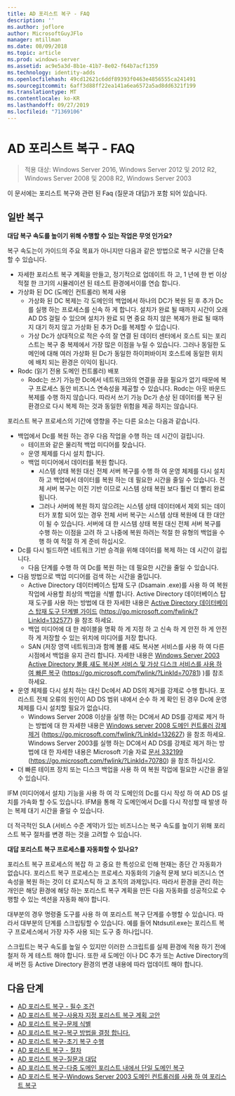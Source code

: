 ```yaml
---
title: AD 포리스트 복구 - FAQ
description: ''
ms.author: joflore
author: MicrosoftGuyJFlo
manager: mtillman
ms.date: 08/09/2018
ms.topic: article
ms.prod: windows-server
ms.assetid: ac9e5a3d-8b1e-41b7-8e02-f64b7acf1359
ms.technology: identity-adds
ms.openlocfilehash: 49cd12621c6ddf89393f0463e4856555ca241491
ms.sourcegitcommit: 6aff3d88ff22ea141a6ea6572a5ad8dd6321f199
ms.translationtype: MT
ms.contentlocale: ko-KR
ms.lasthandoff: 09/27/2019
ms.locfileid: "71369106"
---
```

# <a name="ad-forest-recovery---faq"></a>AD 포리스트 복구 - FAQ

>적용 대상: Windows Server 2016, Windows Server 2012 및 2012 R2, Windows Server 2008 및 2008 R2, Windows Server 2003

이 문서에는 포리스트 복구와 관련 된 Faq (질문과 대답)가 포함 되어 있습니다.  

## <a name="general-recovery"></a>일반 복구

**대답 복구 속도를 높이기 위해 수행할 수 있는 작업은 무엇 인가요?**

복구 속도는이 가이드의 주요 목표가 아니지만 다음과 같은 방법으로 복구 시간을 단축할 수 있습니다.  
  
- 자세한 포리스트 복구 계획을 만들고, 정기적으로 업데이트 하 고, 1 년에 한 번 이상 적절 한 크기의 시뮬레이션 된 테스트 환경에서이를 연습 합니다.  
- 가상화 된 DC (도메인 컨트롤러) 복제 사용  
   - 가상화 된 DC 복제는 각 도메인의 백업에서 하나의 DC가 복원 된 후 추가 Dc를 실행 하는 프로세스를 신속 하 게 합니다. 설치가 완료 될 때까지 시간이 오래 AD DS 걸릴 수 있으며 설치가 완료 되 면 중요 하지 않은 복제가 완료 될 때까지 대기 하지 않고 가상화 된 추가 Dc를 복제할 수 있습니다.  
   - 가상 Dc가 상대적으로 적은 수의 잘 연결 된 데이터 센터에서 호스트 되는 포리스트는 복구 중 복제에서 가장 많은 이점을 누릴 수 있습니다. 그러나 동일한 도메인에 대해 여러 가상화 된 Dc가 동일한 하이퍼바이저 호스트에 동일한 위치에 배치 되는 환경은 이익이 됩니다.  
- Rodc (읽기 전용 도메인 컨트롤러) 배포  
   - Rodc는 쓰기 가능한 Dc에서 네트워크와의 연결을 끊을 필요가 없기 때문에 복구 프로세스 동안 비즈니스 연속성을 제공할 수 있습니다. Rodc는 아웃 바운드 복제를 수행 하지 않습니다. 따라서 쓰기 가능 Dc가 손상 된 데이터를 복구 된 환경으로 다시 복제 하는 것과 동일한 위험을 제공 하지는 않습니다.  
  
포리스트 복구 프로세스의 기간에 영향을 주는 다른 요소는 다음과 같습니다.  
  
- 백업에서 Dc를 복원 하는 경우 다음 작업을 수행 하는 데 시간이 걸립니다.  
   - 테이프와 같은 물리적 백업 미디어를 찾습니다.  
   - 운영 체제를 다시 설치 합니다.  
   - 백업 미디어에서 데이터를 복원 합니다.  
      - 시스템 상태 복원 대신 전체 서버 복구를 수행 하 여 운영 체제를 다시 설치 하 고 백업에서 데이터를 복원 하는 데 필요한 시간을 줄일 수 있습니다. 전체 서버 복구는 이진 기반 이므로 시스템 상태 복원 보다 훨씬 더 빨리 완료 됩니다.  
      - 그러나 서버에 복원 하지 않으려는 시스템 상태 데이터에서 제외 되는 데이터가 포함 되어 있는 경우 전체 서버 복구는 시스템 상태 복원에 대 한 대안이 될 수 있습니다. 서버에 대 한 시스템 상태 복원 대신 전체 서버 복구를 수행 하는 이점을 고려 하 고 나중에 복원 하려는 적절 한 유형의 백업을 수행 하 여 적절 하 게 준비 하십시오.  
- Dc를 다시 빌드하면 네트워크 기반 승격을 위해 데이터를 복제 하는 데 시간이 걸립니다.  
   - 다음 단계를 수행 하 여 Dc를 복원 하는 데 필요한 시간을 줄일 수 있습니다.  
- 다음 방법으로 백업 미디어를 검색 하는 시간을 줄입니다.  
   - Active Directory 데이터베이스 탑재 도구 (Dsamain .exe)를 사용 하 여 복원 작업에 사용할 최상의 백업을 식별 합니다. Active Directory 데이터베이스 탑재 도구를 사용 하는 방법에 대 한 자세한 내용은 [Active Directory 데이터베이스 탑재 도구 단계별 가이드](https://go.microsoft.com/fwlink/?LinkId=132577) (https://go.microsoft.com/fwlink/?LinkId=132577) 을 참조 하세요.  
   - 백업 미디어에 대 한 레이블을 명확 하 게 지정 하 고 신속 하 게 안전 하 게 안전 하 게 저장할 수 있는 위치에 미디어를 저장 합니다.  
   - SAN (저장 영역 네트워크)과 함께 볼륨 섀도 복사본 서비스를 사용 하 여 다른 시점에서 백업을 유지 관리 합니다. 자세한 내용은 [Windows Server 2003 Active Directory 볼륨 섀도 복사본 서비스 및 가상 디스크 서비스를 사용 하 여 빠른 복구](https://go.microsoft.com/fwlink/?LinkId=70781) (https://go.microsoft.com/fwlink/?LinkId=70781) )를 참조 하세요.  
- 운영 체제를 다시 설치 하는 대신 Dc에서 AD DS의 제거를 강제로 수행 합니다. 포리스트 전체 오류의 원인이 AD DS 범위 내에서 순수 하 게 확인 된 경우 Dc에 운영 체제를 다시 설치할 필요가 없습니다.  
   - Windows Server 2008 이상을 실행 하는 DC에서 AD DS를 강제로 제거 하는 방법에 대 한 자세한 내용은 [Windows server 2008 도메인 컨트롤러 강제 제거](https://go.microsoft.com/fwlink/?LinkId=132627) (https://go.microsoft.com/fwlink/?LinkId=132627) 을 참조 하세요. Windows Server 2003를 실행 하는 DC에서 AD DS를 강제로 제거 하는 방법에 대 한 자세한 내용은 Microsoft 기술 자료 [문서 332199](https://go.microsoft.com/fwlink/?LinkId=70780) (https://go.microsoft.com/fwlink/?LinkId=70780) 을 참조 하십시오.  
- 더 빠른 테이프 장치 또는 디스크 백업을 사용 하 여 복원 작업에 필요한 시간을 줄일 수 있습니다.  
  
IFM (미디어에서 설치) 기능을 사용 하 여 각 도메인의 Dc를 다시 작성 하 여 AD DS 설치를 가속화 할 수도 있습니다. IFM을 통해 각 도메인에서 Dc를 다시 작성할 때 발생 하는 복제 대기 시간을 줄일 수 있습니다.  
  
더 적극적인 SLA (서비스 수준 계약)가 있는 비즈니스는 복구 속도를 높이기 위해 포리스트 복구 절차를 변경 하는 것을 고려할 수 있습니다.  
  
**대답 포리스트 복구 프로세스를 자동화할 수 있나요?**

포리스트 복구 프로세스의 복잡 하 고 중요 한 특성으로 인해 현재는 종단 간 자동화가 없습니다. 포리스트 복구 프로세스는 프로세스 자동화의 기술적 문제 보다 비즈니스 연속성을 복원 하는 것이 더 로지스틱 하 고 조직의 과제입니다. 따라서 환경을 관리 하는 개인은 해당 환경에 해당 하는 포리스트 복구 계획을 만든 다음 자동화를 성공적으로 수행할 수 있는 섹션을 자동화 해야 합니다.  
  
대부분의 경우 명령줄 도구를 사용 하 여 포리스트 복구 단계를 수행할 수 있습니다. 따라서 대부분의 단계를 스크립팅할 수 있습니다. 예를 들어 Ntdsutil.exe는 포리스트 복구 프로세스에서 가장 자주 사용 되는 도구 중 하나입니다.  
  
스크립트는 복구 속도를 높일 수 있지만 이러한 스크립트를 실제 환경에 적용 하기 전에 철저 하 게 테스트 해야 합니다. 또한 새 도메인 이나 DC 추가 또는 Active Directory의 새 버전 등 Active Directory 환경의 변경 내용에 따라 업데이트 해야 합니다.

## <a name="next-steps"></a>다음 단계

- [AD 포리스트 복구 - 필수 조건](AD-Forest-Recovery-Prerequisties.md)  
- [AD 포리스트 복구-사용자 지정 포리스트 복구 계획 고안](AD-Forest-Recovery-Devising-a-Plan.md)  
- [AD 포리스트 복구-문제 식별](AD-Forest-Recovery-Identify-the-Problem.md)
- [AD 포리스트 복구-복구 방법을 결정 합니다.](AD-Forest-Recovery-Determine-how-to-Recover.md)
- [AD 포리스트 복구-초기 복구 수행](AD-Forest-Recovery-Perform-initial-recovery.md)  
- [AD 포리스트 복구 - 절차](AD-Forest-Recovery-Procedures.md)  
- [AD 포리스트 복구-질문과 대답](AD-Forest-Recovery-FAQ.md)  
- [AD 포리스트 복구-다중 도메인 포리스트 내에서 단일 도메인 복구](AD-Forest-Recovery-Single-Domain-in-Multidomain-Recovery.md)  
- [AD 포리스트 복구-Windows Server 2003 도메인 컨트롤러를 사용 하 여 포리스트 복구](AD-Forest-Recovery-Windows-Server-2003.md)  

